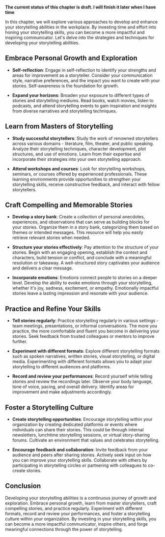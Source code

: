 **The current status of this chapter is draft. I will finish it later when I have time**

In this chapter, we will explore various approaches to develop and enhance your storytelling abilities in the workplace. By investing time and effort into honing your storytelling skills, you can become a more impactful and inspiring communicator. Let's delve into the strategies and techniques for developing your storytelling abilities.

Embrace Personal Growth and Exploration
---------------------------------------

* **Self-reflection**: Engage in self-reflection to identify your strengths and areas for improvement as a storyteller. Consider your communication style, narrative preferences, and the impact you want to create with your stories. Self-awareness is the foundation for growth.

* **Expand your horizons**: Broaden your exposure to different types of stories and storytelling mediums. Read books, watch movies, listen to podcasts, and attend storytelling events to gain inspiration and insights from diverse narratives and storytelling techniques.

Learn from Masters of Storytelling
----------------------------------

* **Study successful storytellers**: Study the work of renowned storytellers across various domains - literature, film, theater, and public speaking. Analyze their storytelling techniques, character development, plot structures, and use of emotions. Learn from their expertise and incorporate their strategies into your own storytelling approach.

* **Attend workshops and courses**: Look for storytelling workshops, seminars, or courses offered by experienced professionals. These learning environments provide opportunities to strengthen your storytelling skills, receive constructive feedback, and interact with fellow storytellers.

Craft Compelling and Memorable Stories
--------------------------------------

* **Develop a story bank**: Create a collection of personal anecdotes, experiences, and observations that can serve as building blocks for your stories. Organize them in a story bank, categorizing them based on themes or intended messages. This resource will help you easily retrieve relevant stories when needed.

* **Structure your stories effectively**: Pay attention to the structure of your stories. Begin with an engaging opening, establish the context and characters, build tension or conflict, and conclude with a meaningful resolution or takeaway. A well-structured story captivates your audience and delivers a clear message.

* **Incorporate emotions**: Emotions connect people to stories on a deeper level. Develop the ability to evoke emotions through your storytelling, whether it's joy, sadness, excitement, or empathy. Emotionally impactful stories leave a lasting impression and resonate with your audience.

Practice and Refine Your Skills
-------------------------------

* **Tell stories regularly**: Practice storytelling regularly in various settings - team meetings, presentations, or informal conversations. The more you practice, the more comfortable and fluent you become in delivering your stories. Seek feedback from trusted colleagues or mentors to improve further.

* **Experiment with different formats**: Explore different storytelling formats such as spoken narratives, written stories, visual storytelling, or digital media. Experimenting with different formats allows you to adapt your storytelling to different audiences and platforms.

* **Record and review your performances**: Record yourself while telling stories and review the recordings later. Observe your body language, tone of voice, pacing, and overall delivery. Identify areas for improvement and make adjustments accordingly.

Foster a Storytelling Culture
-----------------------------

* **Create storytelling opportunities**: Encourage storytelling within your organization by creating dedicated platforms or events where individuals can share their stories. This could be through internal newsletters, lunchtime storytelling sessions, or virtual story-sharing forums. Cultivate an environment that values and celebrates storytelling.

* **Encourage feedback and collaboration**: Invite feedback from your audience and peers after sharing stories. Actively seek input on how you can improve your storytelling skills. Collaborate with others by participating in storytelling circles or partnering with colleagues to co-create stories.

Conclusion
----------

Developing your storytelling abilities is a continuous journey of growth and exploration. Embrace personal growth, learn from master storytellers, craft compelling stories, and practice regularly. Experiment with different formats, record and review your performances, and foster a storytelling culture within your organization. By investing in your storytelling skills, you can become a more impactful communicator, inspire others, and forge meaningful connections through the power of storytelling.
